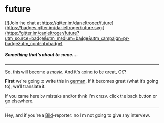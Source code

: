 # future

[![Join the chat at https://gitter.im/danieltroger/future](https://badges.gitter.im/danieltroger/future.svg)](https://gitter.im/danieltroger/future?utm_source=badge&utm_medium=badge&utm_campaign=pr-badge&utm_content=badge)

##### Something that's about to come....

----------------------------------

So, this will become a [*movie*](https://en.wikipedia.org/wiki/Film).
And it's going to be great, OK?

__First__ we're going to write this in [german](https://en.wikipedia.org/wiki/German_language).
If it becomes great (what it's going to), we'll translate it.

If you came here by mistake and/or think I'm crazy, click the back button or go elsewhere.

---------------------------------

Hey, and if you're a [Bild](https://en.wikipedia.org/wiki/Bild)-reporter: no I'm not going to give any interview.
